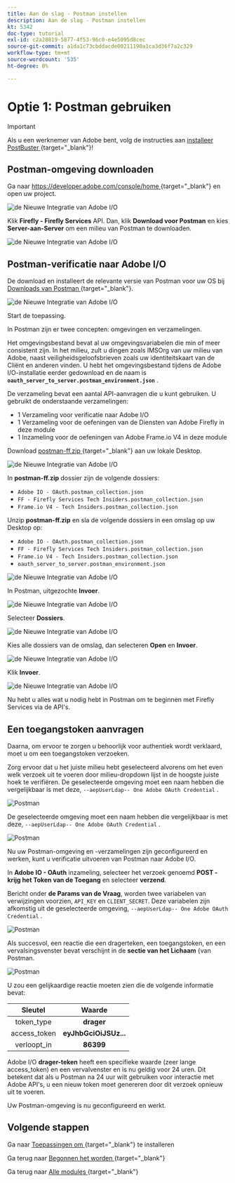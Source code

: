 ```yaml
---
title: Aan de slag - Postman instellen
description: Aan de slag - Postman instellen
kt: 5342
doc-type: tutorial
exl-id: c2a28819-5877-4f53-96c0-e4e5095d8cec
source-git-commit: a1da1c73cbddacde00211190a1ca3d36f7a2c329
workflow-type: tm+mt
source-wordcount: '535'
ht-degree: 0%

---
```


# Optie 1: Postman gebruiken

>[!IMPORTANT]
>
>Als u een werknemer van Adobe bent, volg de instructies aan [ installeer PostBuster ](./ex8.md){target="_blank"}!

## Postman-omgeving downloaden

Ga naar [ https://developer.adobe.com/console/home ](https://developer.adobe.com/console/home){target="_blank"} en open uw project.

![ de Nieuwe Integratie van Adobe I/O ](./images/iopr.png)

Klik **Firefly - Firefly Services** API. Dan, klik **Download voor Postman** en kies **Server-aan-Server** om een milieu van Postman te downloaden.

![ de Nieuwe Integratie van Adobe I/O ](./images/iopm.png)

## Postman-verificatie naar Adobe I/O

De download en installeert de relevante versie van Postman voor uw OS bij [ Downloads van Postman ](https://www.postman.com/downloads/){target="_blank"}.

![ de Nieuwe Integratie van Adobe I/O ](./images/getstarted.png)

Start de toepassing.

In Postman zijn er twee concepten: omgevingen en verzamelingen.

Het omgevingsbestand bevat al uw omgevingsvariabelen die min of meer consistent zijn. In het milieu, zult u dingen zoals IMSOrg van uw milieu van Adobe, naast veiligheidsgeloofsbrieven zoals uw identiteitskaart van de Cliënt en anderen vinden. U hebt het omgevingsbestand tijdens de Adobe I/O-installatie eerder gedownload en de naam is **`oauth_server_to_server.postman_environment.json`** .

De verzameling bevat een aantal API-aanvragen die u kunt gebruiken. U gebruikt de onderstaande verzamelingen:

- 1 Verzameling voor verificatie naar Adobe I/O
- 1 Verzameling voor de oefeningen van de Diensten van Adobe Firefly in deze module
- 1 Inzameling voor de oefeningen van Adobe Frame.io V4 in deze module

Download [ postman-ff.zip ](./../../../assets/postman/postman-ff.zip){target="_blank"} aan uw lokale Desktop.

![ de Nieuwe Integratie van Adobe I/O ](./images/pmfolder.png)

In **postman-ff.zip** dossier zijn de volgende dossiers:

- `Adobe IO - OAuth.postman_collection.json`
- `FF - Firefly Services Tech Insiders.postman_collection.json`
- `Frame.io V4 - Tech Insiders.postman_collection.json`

Unzip **postman-ff.zip** en sla de volgende dossiers in een omslag op uw Desktop op:

- `Adobe IO - OAuth.postman_collection.json`
- `FF - Firefly Services Tech Insiders.postman_collection.json`
- `Frame.io V4 - Tech Insiders.postman_collection.json`
- `oauth_server_to_server.postman_environment.json`

![ de Nieuwe Integratie van Adobe I/O ](./images/pmfolder1.png)

In Postman, uitgezochte **Invoer**.

![ de Nieuwe Integratie van Adobe I/O ](./images/postmanui.png)

Selecteer **Dossiers**.

![ de Nieuwe Integratie van Adobe I/O ](./images/choosefiles.png)

Kies alle dossiers van de omslag, dan selecteren **Open** en **Invoer**.

![ de Nieuwe Integratie van Adobe I/O ](./images/selectfiles.png)

Klik **Invoer**.

![ de Nieuwe Integratie van Adobe I/O ](./images/impconfirm.png)

Nu hebt u alles wat u nodig hebt in Postman om te beginnen met Firefly Services via de API&#39;s.

## Een toegangstoken aanvragen

Daarna, om ervoor te zorgen u behoorlijk voor authentiek wordt verklaard, moet u om een toegangstoken verzoeken.

Zorg ervoor dat u het juiste milieu hebt geselecteerd alvorens om het even welk verzoek uit te voeren door milieu-dropdown lijst in de hoogste juiste hoek te verifiëren. De geselecteerde omgeving moet een naam hebben die vergelijkbaar is met deze, `--aepUserLdap-- One Adobe OAuth Credential` .

![ Postman ](./images/envselemea1.png)

De geselecteerde omgeving moet een naam hebben die vergelijkbaar is met deze, `--aepUserLdap-- One Adobe OAuth Credential` .

![ Postman ](./images/envselemea.png)

Nu uw Postman-omgeving en -verzamelingen zijn geconfigureerd en werken, kunt u verificatie uitvoeren van Postman naar Adobe I/O.

In **Adobe IO - OAuth** inzameling, selecteer het verzoek genoemd **POST - krijg het Token van de Toegang** en selecteer **verzend**.

Bericht onder **de Params van de Vraag**, worden twee variabelen van verwijzingen voorzien, `API_KEY` en `CLIENT_SECRET`. Deze variabelen zijn afkomstig uit de geselecteerde omgeving, `--aepUserLdap-- One Adobe OAuth Credential` .

![ Postman ](./images/ioauth.png)

Als succesvol, een reactie die een dragerteken, een toegangstoken, en een vervalsingsvenster bevat verschijnt in de **sectie van het Lichaam** &lbrace;van Postman.

![ Postman ](./images/ioauthresp.png)

U zou een gelijkaardige reactie moeten zien die de volgende informatie bevat:

| Sleutel | Waarde |
|:-------------:| :---------------:| 
| token_type | **drager** |
| access_token | **eyJhbGciOiJSUz...** |
| verloopt_in | **86399** |

Adobe I/O **drager-teken** heeft een specifieke waarde (zeer lange access_token) en een vervalvenster en is nu geldig voor 24 uren. Dit betekent dat als u Postman na 24 uur wilt gebruiken voor interactie met Adobe API&#39;s, u een nieuw token moet genereren door dit verzoek opnieuw uit te voeren.

Uw Postman-omgeving is nu geconfigureerd en werkt.

## Volgende stappen

Ga naar [ Toepassingen om ](./ex9.md){target="_blank"} te installeren

Ga terug naar [ Begonnen het worden ](./getting-started.md){target="_blank"}

Ga terug naar [ Alle modules ](./../../../overview.md){target="_blank"}
